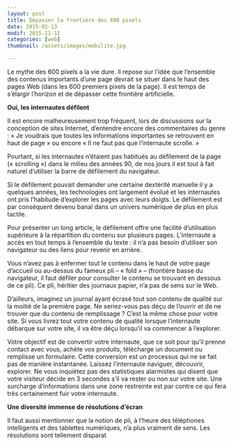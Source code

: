 ```yaml
---
layout: post
title: Dépasser la frontière des 600 pixels
date: 2015-02-13
modif: 2015-11-11
categories: [web]
thumbnail: /assets/images/mobilite.jpg

---
```


Le mythe des 600 pixels a la vie dure. Il repose sur l’idée que l’ensemble des contenus importants d’une page devrait se situer dans le haut des pages Web (dans les 600 premiers pixels de la page). Il est temps de s’élargir l’horizon et de dépasser cette frontière artificielle.

**Oui, les internautes défilent**

Il est encore malheureusement trop fréquent, lors de discussions sur la conception de sites Internet, d’entendre encore des commentaires du genre :
« Je voudrais que toutes les informations importantes se retrouvent en haut de page » ou encore « Il ne faut pas que l’internaute scrolle. »

Pourtant, si les internautes n’étaient pas habitués au défilement de la page (« scrolling ») dans le milieu des années 90, de nos jours il est tout à fait naturel d’utiliser la barre de défilement du navigateur.

Si le défilement pouvait demander une certaine dextérité manuelle il y a quelques années, les technologies ont largement évolué et les internautes ont pris l’habitude d’explorer les pages avec leurs doigts. Le défilement est par conséquent devenu banal dans un univers numérique de plus en plus tactile.

Pour présenter un long article, le défilement offre une facilité d’utilisation supérieure à la répartition du contenu sur plusieurs pages. L’internaute a accès en tout temps à l’ensemble du texte : il n’a pas besoin d’utiliser son navigateur ou des liens pour revenir en arrière.

Vous n’avez pas à enfermer tout le contenu dans le haut de votre page d’accueil ou au-dessus du fameux pli – « fold » – (frontière basse du navigateur, il faut défiler pour consulter le contenu se trouvant en dessous de ce pli). Ce pli, héritier des journaux papier, n’a pas de sens sur le Web.

D’ailleurs, imaginez un journal ayant écrasé tout son contenu de qualité sur la moitié de la première page. Ne seriez-vous pas déçu de l’ouvrir et de ne trouver que du contenu de remplissage ? C’est la même chose pour votre site. Si vous livrez tout votre contenu de qualité lorsque l’internaute débarque sur votre site, il va être déçu lorsqu’il va commencer à l’explorer.

Votre objectif est de convertir votre internaute, que ce soit pour qu’il prenne contact avec vous, achète vos produits, télécharge un document ou remplisse un formulaire. Cette conversion est un processus qui ne se fait pas de manière instantanée. Laissez l’internaute naviguer, découvrir, explorer. Ne vous inquiétez pas des statistiques alarmistes qui disent que votre visiteur décide en 3 secondes s’il va rester ou non sur votre site. Une surcharge d’informations dans une zone restreinte est par contre ce qui fera très certainement fuir votre internaute.

**Une diversité immense de résolutions d’écran**

Il faut aussi mentionner que la notion de pli, à l’heure des téléphones intelligents et des tablettes numériques, n’a plus vraiment de sens. Les résolutions sont tellement disparat
